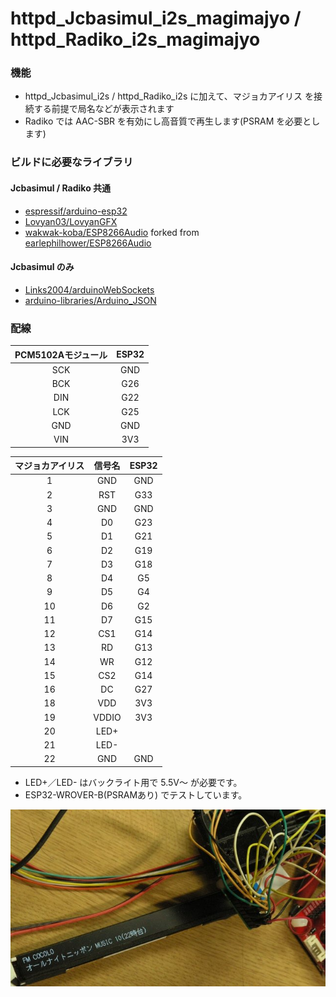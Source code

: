 # httpd_Jcbasimul_i2s_magimajyo / httpd_Radiko_i2s_magimajyo

### 機能
- httpd_Jcbasimul_i2s / httpd_Radiko_i2s に加えて、マジョカアイリス を接続する前提で局名などが表示されます
- Radiko では AAC-SBR を有効にし高音質で再生します(PSRAM を必要とします)

### ビルドに必要なライブラリ
#### Jcbasimul / Radiko 共通
- [espressif/arduino-esp32](https://github.com/espressif/arduino-esp32)
- [Lovyan03/LovyanGFX](https://github.com/lovyan03/LovyanGFX)
- [wakwak-koba/ESP8266Audio](https://github.com/wakwak-koba/ESP8266Audio) forked from [earlephilhower/ESP8266Audio](https://github.com/earlephilhower/ESP8266Audio)
#### Jcbasimul のみ
- [Links2004/arduinoWebSockets](https://github.com/Links2004/arduinoWebSockets)
- [arduino-libraries/Arduino_JSON](https://github.com/arduino-libraries/Arduino_JSON)

### 配線
|PCM5102Aモジュール|ESP32|
|:----:|:----:|
|SCK|GND|
|BCK|G26|
|DIN|G22|
|LCK|G25|
|GND|GND|
|VIN|3V3|


|マジョカアイリス|信号名|ESP32|
|:----:|:--:|:----:|
|1|GND|GND|
|2|RST|G33|
|3|GND|GND|
|4|D0|G23|
|5|D1|G21|
|6|D2|G19|
|7|D3|G18|
|8|D4|G5|
|9|D5|G4|
|10|D6|G2|
|11|D7|G15|
|12|CS1|G14|
|13|RD|G13|
|14|WR|G12|
|15|CS2|G14|
|16|DC|G27|
|18|VDD|3V3|
|19|VDDIO|3V3|
|20|LED+||
|21|LED-||
|22|GND|GND|
- LED+／LED- はバックライト用で 5.5V～ が必要です。
- ESP32-WROVER-B(PSRAMあり) でテストしています。

![image1](/docs/magimajyo.JPG)
